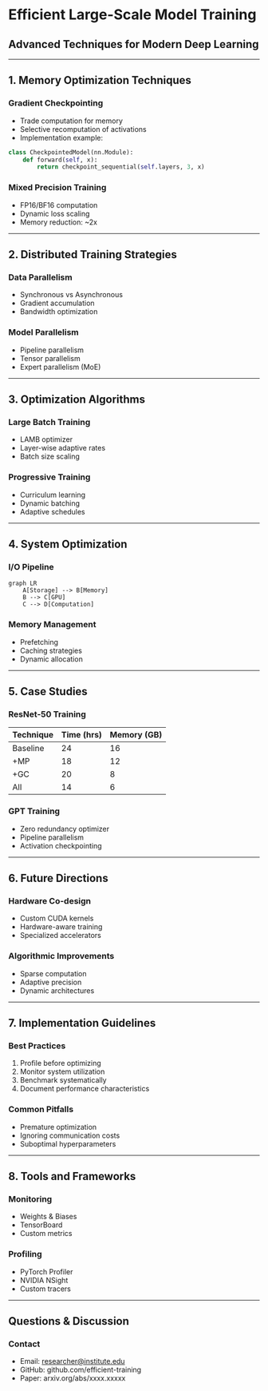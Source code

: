 # Efficient Large-Scale Model Training
## Advanced Techniques for Modern Deep Learning

---

## 1. Memory Optimization Techniques

### Gradient Checkpointing
- Trade computation for memory
- Selective recomputation of activations
- Implementation example:
```python
class CheckpointedModel(nn.Module):
    def forward(self, x):
        return checkpoint_sequential(self.layers, 3, x)
```

### Mixed Precision Training
- FP16/BF16 computation
- Dynamic loss scaling
- Memory reduction: ~2x

---

## 2. Distributed Training Strategies

### Data Parallelism
- Synchronous vs Asynchronous
- Gradient accumulation
- Bandwidth optimization

### Model Parallelism
- Pipeline parallelism
- Tensor parallelism
- Expert parallelism (MoE)

---

## 3. Optimization Algorithms

### Large Batch Training
- LAMB optimizer
- Layer-wise adaptive rates
- Batch size scaling

### Progressive Training
- Curriculum learning
- Dynamic batching
- Adaptive schedules

---

## 4. System Optimization

### I/O Pipeline
```mermaid
graph LR
    A[Storage] --> B[Memory]
    B --> C[GPU]
    C --> D[Computation]
```

### Memory Management
- Prefetching
- Caching strategies
- Dynamic allocation

---

## 5. Case Studies

### ResNet-50 Training
| Technique | Time (hrs) | Memory (GB) |
|-----------|------------|-------------|
| Baseline  | 24        | 16          |
| +MP       | 18        | 12          |
| +GC       | 20        | 8           |
| All       | 14        | 6           |

### GPT Training
- Zero redundancy optimizer
- Pipeline parallelism
- Activation checkpointing

---

## 6. Future Directions

### Hardware Co-design
- Custom CUDA kernels
- Hardware-aware training
- Specialized accelerators

### Algorithmic Improvements
- Sparse computation
- Adaptive precision
- Dynamic architectures

---

## 7. Implementation Guidelines

### Best Practices
1. Profile before optimizing
2. Monitor system utilization
3. Benchmark systematically
4. Document performance characteristics

### Common Pitfalls
- Premature optimization
- Ignoring communication costs
- Suboptimal hyperparameters

---

## 8. Tools and Frameworks

### Monitoring
- Weights & Biases
- TensorBoard
- Custom metrics

### Profiling
- PyTorch Profiler
- NVIDIA NSight
- Custom tracers

---

## Questions & Discussion

### Contact
- Email: researcher@institute.edu
- GitHub: github.com/efficient-training
- Paper: arxiv.org/abs/xxxx.xxxxx 